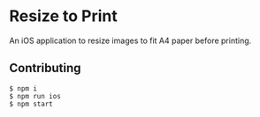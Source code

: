 # Resize to Print

An iOS application to resize images to fit A4 paper before printing.

## Contributing

```
$ npm i
$ npm run ios
$ npm start
```
